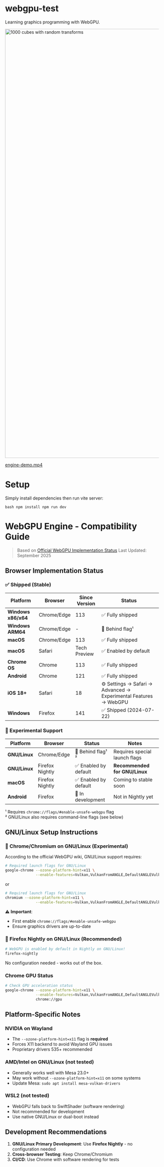 # webgpu-test

Learning graphics programming with WebGPU.

<img width="2550" height="1406" alt="1000 cubes with random transforms" src="https://github.com/user-attachments/assets/ebffe743-24a9-44aa-9db9-96699cdc3e1c" />

[engine-demo.mp4](https://github.com/user-attachments/assets/52bba8f5-a72e-453c-8bca-bdfe5bd06dc7)

# Setup

Simply install dependencies then run vite server:

`bash npm install npm run dev `

# WebGPU Engine - Compatibility Guide

> Based on [Official WebGPU Implementation Status](https://github.com/gpuweb/gpuweb/wiki/Implementation-Status)
> Last Updated: September 2025

## Browser Implementation Status

### ✅ Shipped (Stable)

| Platform            | Browser     | Since Version | Status                                                           |
| ------------------- | ----------- | ------------- | ---------------------------------------------------------------- |
| **Windows x86/x64** | Chrome/Edge | 113           | ✅ Fully shipped                                                 |
| **Windows ARM64**   | Chrome/Edge | -             | 🚧 Behind flag¹                                                  |
| **macOS**           | Chrome/Edge | 113           | ✅ Fully shipped                                                 |
| **macOS**           | Safari      | Tech Preview  | ✅ Enabled by default                                            |
| **Chrome OS**       | Chrome      | 113           | ✅ Fully shipped                                                 |
| **Android**         | Chrome      | 121           | ✅ Fully shipped                                                 |
| **iOS 18+**         | Safari      | 18            | ⚙️ Settings → Safari → Advanced → Experimental Features → WebGPU |
| **Windows**         | Firefox     | 141           | ✅ Shipped (2024-07-22)                                          |

### 🚧 Experimental Support

| Platform      | Browser         | Status                | Notes                         |
| ------------- | --------------- | --------------------- | ----------------------------- |
| **GNU/Linux** | Chrome/Edge     | 🚧 Behind flag¹ ²     | Requires special launch flags |
| **GNU/Linux** | Firefox Nightly | ✅ Enabled by default | **Recommended for GNU/Linux** |
| **macOS**     | Firefox Nightly | ✅ Enabled by default | Coming to stable soon         |
| **Android**   | Firefox         | 🚧 In development     | Not in Nightly yet            |

¹ Requires `chrome://flags/#enable-unsafe-webgpu` flag  
² GNU/Linux also requires command-line flags (see below)

## GNU/Linux Setup Instructions

### 🔧 Chrome/Chromium on GNU/Linux (Experimental)

According to the official WebGPU wiki, GNU/Linux support requires:

```bash
# Required launch flags for GNU/Linux
google-chrome --ozone-platform-hint=x11 \
              --enable-features=Vulkan,VulkanFromANGLE,DefaultANGLEVulkan
```

or

```bash
# Required launch flags for GNU/Linux
chromium --ozone-platform-hint=x11 \
              --enable-features=Vulkan,VulkanFromANGLE,DefaultANGLEVulkan
```

⚠️ **Important**:

- First enable `chrome://flags/#enable-unsafe-webgpu`
- Ensure graphics drivers are up-to-date

### 🦊 Firefox Nightly on GNU/Linux (Recommended)

```bash
# WebGPU is enabled by default in Nightly on GNU/Linux!
firefox-nightly
```

No configuration needed - works out of the box.

### Chrome GPU Status

```bash
# Check GPU acceleration status
google-chrome --ozone-platform-hint=x11 \
              --enable-features=Vulkan,VulkanFromANGLE,DefaultANGLEVulkan \
              chrome://gpu
```

## Platform-Specific Notes

### NVIDIA on Wayland

- The `--ozone-platform-hint=x11` flag is **required**
- Forces X11 backend to avoid Wayland GPU issues
- Proprietary drivers 535+ recommended

### AMD/Intel on GNU/Linux (not tested)

- Generally works well with Mesa 23.0+
- May work without `--ozone-platform-hint=x11` on some systems
- Update Mesa: `sudo apt install mesa-vulkan-drivers`

### WSL2 (not tested)

- WebGPU falls back to SwiftShader (software rendering)
- Not recommended for development
- Use native GNU/Linux or dual-boot instead

## Development Recommendations

1. **GNU/Linux Primary Development**: Use **Firefox Nightly** - no configuration needed
2. **Cross-browser Testing**: Keep Chrome/Chromium
3. **CI/CD**: Use Chrome with software rendering for tests
